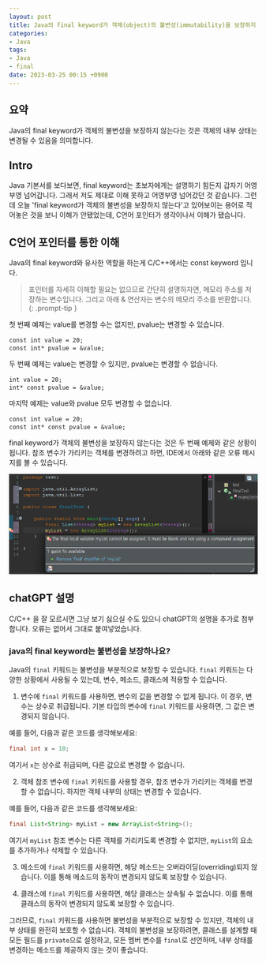 ```yaml
---
layout: post
title: Java의 final keyword가 객체(object)의 불변성(immutability)을 보장하지 않는 다는 것의 의미
categories:
- Java
tags:
- Java
- final
date: 2023-03-25 00:15 +0900
---
```

## 요약
Java의 final keyword가 객체의 불변성을 보장하지 않는다는 것은 객체의 내부 상태는 변경될 수 있음을 의미합니다.

## Intro
Java 기본서를 보다보면, final keyword는 초보자에게는 설명하기 힘든지 갑자기 어영부영 넘어갑니다. 그래서 저도 제대로 이해 못하고 어영부영 넘어갔던 것 같습니다. 그런데 오늘 'final keyword가 객체의 불변성을 보장하지 않는다'고 있어보이는 용어로 적어놓은 것을 보니 이해가 안됐었는데, C언어 포인터가 생각이나서 이해가 됐습니다.
## C언어 포인터를 통한 이해
Java의 final keyword와 유사한 역할을 하는게 C/C++에서는 const keyword 입니다.

>포인터를 자세히 이해할 필요는 없으므로 간단히 설명하자면, 메모리 주소를 저장하는 변수입니다. 
그리고 아래 & 연산자는 변수의 메모리 주소를 반환합니다.
{: .prompt-tip }

첫 번째 예제는 value를 변경할 수는 없지만, pvalue는 변경할 수 있습니다.
```C/C++
const int value = 20;  
const int* pvalue = &value;
```
두 번째 예제는 value는 변경할 수 있지만, pvalue는 변경할 수 없습니다.
```C/C++
int value = 20;  
int* const pvalue = &value;
```
마지막 예제는 value와 pvalue 모두 변경할 수 없습니다.
```C/C++
const int value = 20;  
const int* const pvalue = &value;
```
final keyword가 객체의 불변성을 보장하지 않는다는 것은 두 번째 예제와 같은 상황이 됩니다.
참조 변수가 가리키는 객체를 변경하려고 하면, IDE에서 아래와 같은 오류 메시지를 볼 수 있습니다.

![final keyword를 사용한 참조 변수](/assets/img/final_keyword_test.png)

## chatGPT 설명

C/C++ 을 잘 모르시면 그냥 보기 싫으실 수도 있으니 chatGPT의 설명을 추가로 첨부합니다. 오류는 없어서 그대로 붙여넣었습니다.

### java의 final keyword는 불변성을 보장하나요?

Java의 `final` 키워드는 불변성을 부분적으로 보장할 수 있습니다. `final` 키워드는 다양한 상황에서 사용될 수 있는데, 변수, 메소드, 클래스에 적용할 수 있습니다.

1.  변수에 `final` 키워드를 사용하면, 변수의 값을 변경할 수 없게 됩니다. 이 경우, 변수는 상수로 취급됩니다. 기본 타입의 변수에 `final` 키워드를 사용하면, 그 값은 변경되지 않습니다.

예를 들어, 다음과 같은 코드를 생각해보세요:
```Java
final int x = 10;
```
여기서 `x`는 상수로 취급되며, 다른 값으로 변경할 수 없습니다.

2.  객체 참조 변수에 `final` 키워드를 사용할 경우, 참조 변수가 가리키는 객체를 변경할 수 없습니다. 하지만 객체 내부의 상태는 변경할 수 있습니다.

예를 들어, 다음과 같은 코드를 생각해보세요:
```Java
final List<String> myList = new ArrayList<String>();
```
여기서 `myList` 참조 변수는 다른 객체를 가리키도록 변경할 수 없지만, `myList`의 요소를 추가하거나 삭제할 수 있습니다.

3.  메소드에 `final` 키워드를 사용하면, 해당 메소드는 오버라이딩(overriding)되지 않습니다. 이를 통해 메소드의 동작이 변경되지 않도록 보장할 수 있습니다.
    
4.  클래스에 `final` 키워드를 사용하면, 해당 클래스는 상속될 수 없습니다. 이를 통해 클래스의 동작이 변경되지 않도록 보장할 수 있습니다.
    

그러므로, `final` 키워드를 사용하면 불변성을 부분적으로 보장할 수 있지만, 객체의 내부 상태를 완전히 보호할 수 없습니다. 객체의 불변성을 보장하려면, 클래스를 설계할 때 모든 필드를 `private`으로 설정하고, 모든 멤버 변수를 `final`로 선언하며, 내부 상태를 변경하는 메소드를 제공하지 않는 것이 좋습니다.
